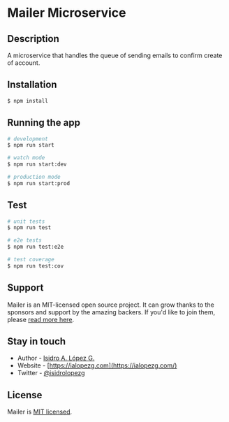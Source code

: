 # Mailer Microservice

## Description

A microservice that handles the queue of sending emails to confirm create of account.

## Installation

```bash
$ npm install
```

## Running the app

```bash
# development
$ npm run start

# watch mode
$ npm run start:dev

# production mode
$ npm run start:prod
```

## Test

```bash
# unit tests
$ npm run test

# e2e tests
$ npm run test:e2e

# test coverage
$ npm run test:cov
```

## Support

Mailer is an MIT-licensed open source project. It can grow thanks to the sponsors and support by the amazing backers. If you'd like to join them, please [read more here](https://docs.nestjs.com/support).

## Stay in touch

- Author - [Isidro A. López G.](https://github.com/ialopezg)
- Website - [https://ialopezg.com](https://ialopezg.com/)
- Twitter - [@isidrolopezg](https://twitter.com/isidrolopezg)

## License

Mailer is [MIT licensed](LICENSE).
